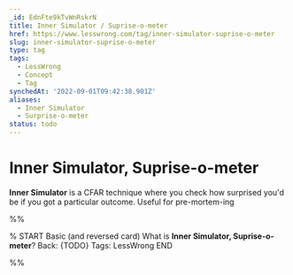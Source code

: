 ```yaml
---
_id: EdnFte9kTvWnRskrN
title: Inner Simulator / Suprise-o-meter
href: https://www.lesswrong.com/tag/inner-simulator-suprise-o-meter
slug: inner-simulator-suprise-o-meter
type: tag
tags:
  - LessWrong
  - Concept
  - Tag
synchedAt: '2022-09-01T09:42:38.901Z'
aliases:
  - Inner Simulator
  - Surprise-o-meter
status: todo
---
```


# Inner Simulator, Suprise-o-meter

**Inner Simulator** is a CFAR technique where you check how surprised you'd be if you got a particular outcome. Useful for pre-mortem-ing


%%

% START
Basic (and reversed card)
What is **Inner Simulator, Suprise-o-meter**?
Back: {TODO}
Tags: LessWrong
END

%%
	
